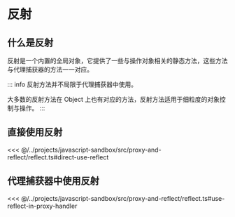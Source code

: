 # 反射

## 什么是反射

反射是一个内置的全局对象，它提供了一些与操作对象相关的静态方法，这些方法与代理捕获器的方法一一对应。

::: info
反射方法并不局限于代理捕获器中使用。

大多数的反射方法在 Object 上也有对应的方法，反射方法适用于细粒度的对象控制与操作。
:::

## 直接使用反射

<<< @/../projects/javascript-sandbox/src/proxy-and-reflect/reflect.ts#direct-use-reflect

## 代理捕获器中使用反射

<<< @/../projects/javascript-sandbox/src/proxy-and-reflect/reflect.ts#use-reflect-in-proxy-handler
